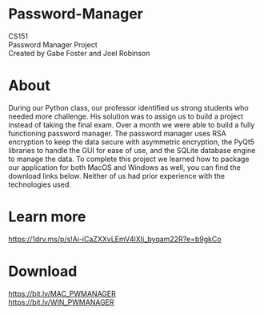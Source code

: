 # Password-Manager
CS151   
Password Manager Project   
Created by Gabe Foster and Joel Robinson

# About
During our Python class, our professor identified us strong students who needed more challenge. His solution was to assign us to build a project instead of taking the final exam. Over a month we were able to build a fully functioning password manager. The password manager uses RSA encryption to keep the data secure with asymmetric encryption, the PyQt5 libraries to handle the GUI for ease of use, and the SQLite database engine to manage the data. To complete this project we learned how to package our application for both MacOS and Windows as well, you can find the download links below. Neither of us had prior experience with the technologies used.

# Learn more

https://1drv.ms/p/s!Ai-iCaZXXvLEmV4lXIj_byqam22R?e=b9gkCo

# Download

https://bit.ly/MAC_PWMANAGER   
https://bit.ly/WIN_PWMANAGER
